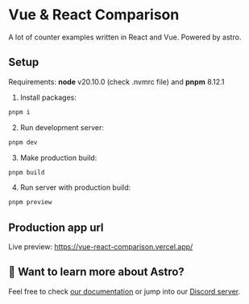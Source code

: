 # Vue & React Comparison

A lot of counter examples written in React and Vue. Powered by astro.

## Setup

Requirements: **node** v20.10.0 (check .nvmrc file) and **pnpm** 8.12.1

1. Install packages:

```sh
pnpm i
```

2. Run development server:

```sh
pnpm dev
```

3. Make production build:

```sh
pnpm build
```

4. Run server with production build:

```sh
pnpm preview
```

## Production app url

Live preview: https://vue-react-comparison.vercel.app/

## 👀 Want to learn more about Astro?

Feel free to check [our documentation](https://docs.astro.build) or jump into our [Discord server](https://astro.build/chat).
